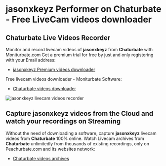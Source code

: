 # jasonxkeyz Performer on Chaturbate - Free LiveCam videos downloader

## Chaturbate Live Videos Recorder

Monitor and record livecam videos of **jasonxkeyz** from **Chaturbate** with Moniturbate.com
Get a premium trial for free by just and only registering with your Email address:
* [jasonxkeyz Premium videos downloader](https://moniturbate.com/request-demo-licence-key.html)

Free livecam videos downloader - Moniturbate Software:
* [Chaturbate videos downloader](https://moniturbate.com/moniturbate-download-software.html)

![jasonxkeyz livecam videos recorder](https://peachurnet.com/templates/moniturbate-software.png)


## Capture jasonxkeyz videos from the Cloud and watch your recordings on Streaming

Without the need of downloading a software, capture **jasonxkeyz** livecam videos from **Chaturbate** 100% online.
Watch Livecam archives from **Chaturbate** unlimitedly from thousands of existing recordings, only on Peachurbate.com and its websites network:
* [Chaturbate videos archives](https://peachurnet.com/)